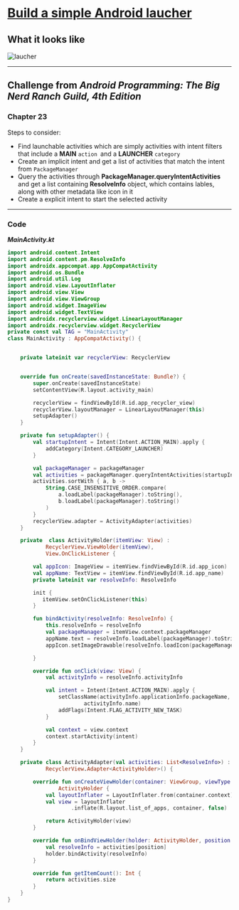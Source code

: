# [Build a simple Android laucher](https://github.com/Jasmine-liang/gitblog/issues/10)

## What it looks like
![laucher](https://user-images.githubusercontent.com/63624438/115945642-36e44280-a4ef-11eb-99c1-f8d6edcf381d.jpg)


---

## Challenge from _Android Programming: The Big Nerd Ranch Guild, 4th Edition_
### Chapter 23
Steps to consider:
- Find launchable activities which are simply activities with intent filters that include a **MAIN** `action `and a **LAUNCHER** `category`
- Create an implicit intent and get a list of activities that match the intent from `PackageManager`
- Query the activities through **PackageManager.queryIntentActivities** and get a list containing **ResolveInfo**  object, which contains lables, along with other metadata like icon in it
- Create a explicit intent to start the selected activity

---
### Code
_**MainActivity.kt**_
```kotlin
import android.content.Intent
import android.content.pm.ResolveInfo
import androidx.appcompat.app.AppCompatActivity
import android.os.Bundle
import android.util.Log
import android.view.LayoutInflater
import android.view.View
import android.view.ViewGroup
import android.widget.ImageView
import android.widget.TextView
import androidx.recyclerview.widget.LinearLayoutManager
import androidx.recyclerview.widget.RecyclerView
private const val TAG = "MainActivity"
class MainActivity : AppCompatActivity() {


    private lateinit var recyclerView: RecyclerView


    override fun onCreate(savedInstanceState: Bundle?) {
        super.onCreate(savedInstanceState)
        setContentView(R.layout.activity_main)

        recyclerView = findViewById(R.id.app_recycler_view)
        recyclerView.layoutManager = LinearLayoutManager(this)
        setupAdapter()
    }

    private fun setupAdapter() {
        val startupIntent = Intent(Intent.ACTION_MAIN).apply {
            addCategory(Intent.CATEGORY_LAUNCHER)
        }

        val packageManager = packageManager
        val activities = packageManager.queryIntentActivities(startupIntent, 0)
        activities.sortWith { a, b ->
            String.CASE_INSENSITIVE_ORDER.compare(
                a.loadLabel(packageManager).toString(),
                b.loadLabel(packageManager).toString()
            )
        }
        recyclerView.adapter = ActivityAdapter(activities)
    }

    private  class ActivityHolder(itemView: View) :
            RecyclerView.ViewHolder(itemView),
            View.OnClickListener {

        val appIcon: ImageView = itemView.findViewById(R.id.app_icon)
        val appName: TextView = itemView.findViewById(R.id.app_name)
        private lateinit var resolveInfo: ResolveInfo

        init {
           itemView.setOnClickListener(this)
        }

        fun bindActivity(resolveInfo: ResolveInfo) {
            this.resolveInfo = resolveInfo
            val packageManager = itemView.context.packageManager
            appName.text = resolveInfo.loadLabel(packageManager).toString()
            appIcon.setImageDrawable(resolveInfo.loadIcon(packageManager))

        }

        override fun onClick(view: View) {
            val activityInfo = resolveInfo.activityInfo

            val intent = Intent(Intent.ACTION_MAIN).apply {
                setClassName(activityInfo.applicationInfo.packageName,
                        activityInfo.name)
                addFlags(Intent.FLAG_ACTIVITY_NEW_TASK)
            }

            val context = view.context
            context.startActivity(intent)
        }
    }

    private class ActivityAdapter(val activities: List<ResolveInfo>) :
            RecyclerView.Adapter<ActivityHolder>() {

        override fun onCreateViewHolder(container: ViewGroup, viewType: Int):
                ActivityHolder {
            val layoutInflater = LayoutInflater.from(container.context)
            val view = layoutInflater
                    .inflate(R.layout.list_of_apps, container, false)

            return ActivityHolder(view)
        }

        override fun onBindViewHolder(holder: ActivityHolder, position: Int) {
            val resolveInfo = activities[position]
            holder.bindActivity(resolveInfo)
        }

        override fun getItemCount(): Int {
            return activities.size
        }
    }
}
```